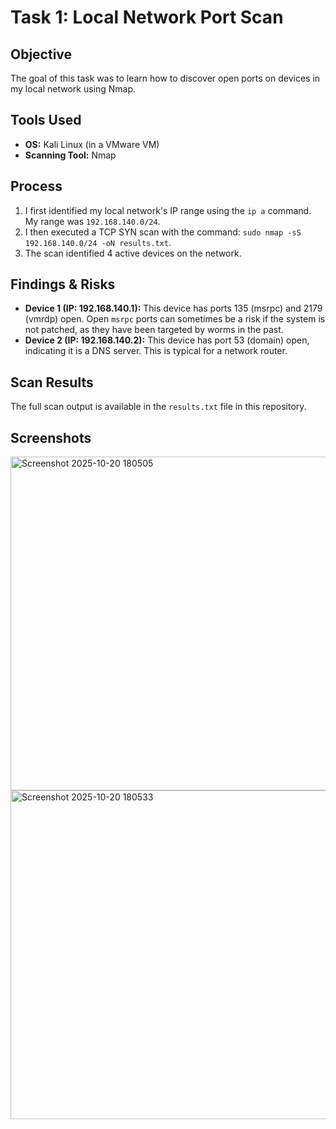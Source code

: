 # Task 1: Local Network Port Scan

## Objective
The goal of this task was to learn how to discover open ports on devices in my local network using Nmap.

## Tools Used
* **OS:** Kali Linux (in a VMware VM)
* **Scanning Tool:** Nmap

## Process
1.  I first identified my local network's IP range using the `ip a` command. My range was `192.168.140.0/24`.
2.  I then executed a TCP SYN scan with the command: `sudo nmap -sS 192.168.140.0/24 -oN results.txt`.
3.  The scan identified 4 active devices on the network.

## Findings & Risks
* **Device 1 (IP: 192.168.140.1):** This device has ports 135 (msrpc) and 2179 (vmrdp) open. Open `msrpc` ports can sometimes be a risk if the system is not patched, as they have been targeted by worms in the past.
* **Device 2 (IP: 192.168.140.2):** This device has port 53 (domain) open, indicating it is a DNS server. This is typical for a network router.

## Scan Results
The full scan output is available in the `results.txt` file in this repository.

## Screenshots
<img width="855" height="534" alt="Screenshot 2025-10-20 180505" src="https://github.com/user-attachments/assets/9f86b414-7042-4b48-b16f-58697e4b3bd1" />

<img width="555" height="526" alt="Screenshot 2025-10-20 180533" src="https://github.com/user-attachments/assets/20a0fb6b-a390-47f0-825b-c1b7b1f9dbf5" />
